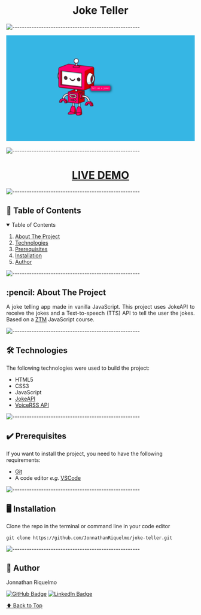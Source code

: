 <h1 align="center" id="top">Joke Teller</h1>

![-----------------------------------------------------](https://raw.githubusercontent.com/andreasbm/readme/master/assets/lines/rainbow.png)

![Joke Teller](./assets/screenshot.png)

![-----------------------------------------------------](https://raw.githubusercontent.com/andreasbm/readme/master/assets/lines/rainbow.png)

<h1 align="center"><a href="https://jonnathanriquelmo.github.io/joke-teller/"><strong>LIVE DEMO</strong></a></h3>

![-----------------------------------------------------](https://raw.githubusercontent.com/andreasbm/readme/master/assets/lines/rainbow.png)

<h2 id="table-of-contents"> 📖 Table of Contents</h2>

<div>
  <details open="open">
    <summary>Table of Contents</summary>
    <ol>
      <li><a href="#about-the-project">About The Project</a></li>
      <li><a href="#technologies">Technologies</a></li>
      <li><a href="#prerequisites">Prerequisites</a></li>
      <li><a href="#installation">Installation</a></li>
      <li><a href="#author">Author</a></li>
    </ol>
  </details>
</div>

![-----------------------------------------------------](https://raw.githubusercontent.com/andreasbm/readme/master/assets/lines/rainbow.png)

<!-- ABOUT THE PROJECT -->
<h2 id="about-the-project"> :pencil: About The Project</h2>

<p align="justify">
A joke telling app made in vanilla JavaScript. This project uses JokeAPI to receive the jokes and a Text-to-speech (TTS) API to tell the user the jokes. Based on a <a href="https://zerotomastery.io/" target="_blank">ZTM</a> JavaScript course.
</p>

![-----------------------------------------------------](https://raw.githubusercontent.com/andreasbm/readme/master/assets/lines/rainbow.png)

<!-- technologies -->
<h2 id="technologies"> 🛠 Technologies</h2>

<p>The following technologies were used to build the project:</p>

- HTML5
- CSS3
- JavaScript
- [JokeAPI](https://sv443.net/jokeapi/v2/)
- [VoiceRSS API](https://www.voicerss.org/sdk/javascript.aspx/)

![-----------------------------------------------------](https://raw.githubusercontent.com/andreasbm/readme/master/assets/lines/rainbow.png)

<!-- prerequisites -->
<h2 id="prerequisites"> ✔️ Prerequisites</h2>

<p>If you want to install the project, you need to have the following requirements:</p>

- [Git](https://git-scm.com/)
- A code editor <i>e.g.</i> [VSCode](https://code.visualstudio.com/)

![-----------------------------------------------------](https://raw.githubusercontent.com/andreasbm/readme/master/assets/lines/rainbow.png)

<!-- installation -->
<h2 id="installation"> 🖥️ Installation</h2>

<p>Clone the repo in the terminal or command line in your code editor</p>
<pre><code>git clone https://github.com/JonnathanRiquelmo/joke-teller.git </code></pre>

![-----------------------------------------------------](https://raw.githubusercontent.com/andreasbm/readme/master/assets/lines/rainbow.png)

<!-- author -->
<h2 id="author"> 📜 Author</h2>

<p>Jonnathan Riquelmo</p>

[![GitHub Badge](https://img.shields.io/badge/GitHub-100000?style=for-the-badge&logo=github&logoColor=white)](https://github.com/JonnathanRiquelmo/)
[![LinkedIn Badge](https://img.shields.io/badge/LinkedIn-0077B5?style=for-the-badge&logo=linkedin&logoColor=white)](https://br.linkedin.com/in/jonnathan-riquelmo/)

[⬆ Back to Top](#top)<br>
